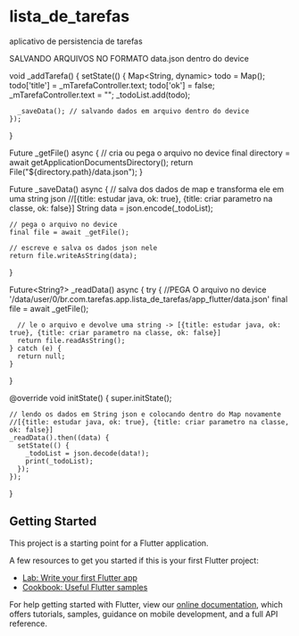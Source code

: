 # lista_de_tarefas

aplicativo de persistencia de tarefas

SALVANDO ARQUIVOS NO FORMATO data.json dentro do device

 void _addTarefa() {
    setState(() {
      Map<String, dynamic> todo = Map();
      todo['title'] = _mTarefaController.text;
      todo['ok'] = false;
      _mTarefaController.text = "";
      _todoList.add(todo);

      _saveData(); // salvando dados em arquivo dentro do device
    });
  }

  Future<File> _getFile() async {
    // cria ou pega o arquivo no device
    final directory = await getApplicationDocumentsDirectory();
    return File("${directory.path}/data.json");
  }

  Future<File> _saveData() async {
    // salva dos dados de map e transforma ele em uma string json
    //[{title: estudar java, ok: true}, {title: criar parametro na classe, ok: false}]
    String data = json.encode(_todoList);

    // pega o arquivo no device
    final file = await _getFile();

    // escreve e salva os dados json nele
    return file.writeAsString(data);
  }

  Future<String?> _readData() async {
    try {
      //PEGA O arquivo no device  '/data/user/0/br.com.tarefas.app.lista_de_tarefas/app_flutter/data.json'
      final file = await _getFile();

      // le o arquivo e devolve uma string -> [{title: estudar java, ok: true}, {title: criar parametro na classe, ok: false}]
      return file.readAsString();
    } catch (e) {
      return null;
    }
  }

  @override
  void initState() {
    super.initState();

    // lendo os dados em String json e colocando dentro do Map novamente
    //[{title: estudar java, ok: true}, {title: criar parametro na classe, ok: false}]
    _readData().then((data) {
      setState(() {
        _todoList = json.decode(data!);
        print(_todoList);
      });
    });
  }



## Getting Started

This project is a starting point for a Flutter application.

A few resources to get you started if this is your first Flutter project:

- [Lab: Write your first Flutter app](https://flutter.dev/docs/get-started/codelab)
- [Cookbook: Useful Flutter samples](https://flutter.dev/docs/cookbook)

For help getting started with Flutter, view our
[online documentation](https://flutter.dev/docs), which offers tutorials,
samples, guidance on mobile development, and a full API reference.
